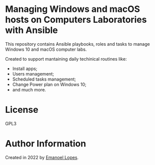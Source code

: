 # Managing Windows and macOS hosts on Computers Laboratories with Ansible

This repository contains Ansible playbooks, roles and tasks to manage Windows 10 and macOS computer labs. 

Created to support mantaining daily techinical routines like: 
- Install apps;
- Users management;
- Scheduled tasks management;
- Change Power plan on Windows 10;
- and much more.

# License

GPL3 

# Author Information

Created in 2022 by [Emanoel Lopes](http://emanoel.pro.br).
